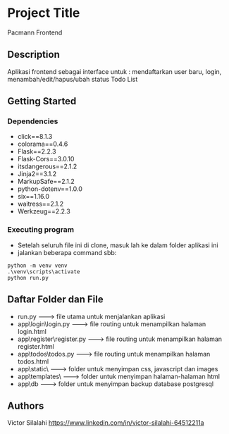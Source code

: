 # Project Title

Pacmann Frontend

## Description

Aplikasi frontend sebagai interface untuk : mendaftarkan user baru, login, menambah/edit/hapus/ubah status Todo List

## Getting Started

### Dependencies

* click==8.1.3
* colorama==0.4.6
* Flask==2.2.3
* Flask-Cors==3.0.10
* itsdangerous==2.1.2
* Jinja2==3.1.2
* MarkupSafe==2.1.2
* python-dotenv==1.0.0
* six==1.16.0
* waitress==2.1.2
* Werkzeug==2.2.3


### Executing program

* Setelah seluruh file ini di clone, masuk lah ke dalam folder aplikasi ini
* jalankan beberapa command sbb: 
```
python -m venv venv
.\venv\scripts\activate
python run.py
```

## Daftar Folder dan File

* run.py ---> file utama untuk menjalankan aplikasi
* app\login\login.py ---> file routing untuk menampilkan halaman login.html
* app\register\register.py ---> file routing untuk menampilkan halaman register.html
* app\todos\todos.py ---> file routing untuk menampilkan halaman todos.html
* app\static\ ---> folder untuk menyimpan css, javascript dan images
* app\templates\ ---> folder untuk menyimpan halaman-halaman html
* app\db ---> folder untuk menyimpan backup database postgresql


## Authors

Victor Silalahi 
https://www.linkedin.com/in/victor-silalahi-64512211a

